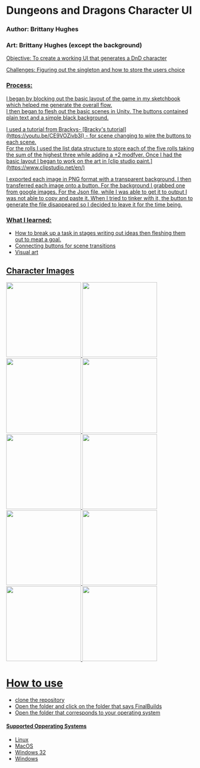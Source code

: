 # Dungeons and Dragons Character UI
### Author: Brittany Hughes 
### Art: Brittany Hughes (except the background)
<u>
Objective: To create a working UI that generates a DnD character

Challenges: Figuring out the singleton and how to store the users choice

### Process:  
<p>I began by blocking out the basic layout of the game in my sketchbook which helped me generate the overall flow. <br> I then began to flesh out the basic scenes in Unity. The buttons contained plain text and a simple black background.</p> <p>I used a tutorial from Brackys- [Bracky's tutorial](https://youtu.be/CE9VOZivb3I) - for scene changing to wire the buttons to each scene. <br> For the rolls I used the list data structure to store each of the five rolls taking the sum of the highest three while adding a +2 modfyer. Once I had the basic layout I began to work on the art in [clip studio paint.](https://www.clipstudio.net/en/)<br></p> <p>I exported each image in PNG format with a transparent background. I then transferred each image onto a button. For the background I grabbed one from google images. For the Json file, while I was able to get it to output I was not able to copy and paste it. When I tried to tinker with it, the button to generate the file disappeared so I decided to leave it for the time being.</p>

### What I learned: 
- How to break up a task in stages writing out ideas then fleshing them out to meat a goal. 
- Connecting buttons for scene transitions
- Visual art 

## Character Images
<img src = "https://github.com/B-Nicole/Unity_UI/assets/43286085/2098d182-e6f0-4826-9151-a6a82a78e4f6" width="200" height="200">
<img src = "https://github.com/B-Nicole/Unity_UI/assets/43286085/e45309bb-2302-47c2-9ce0-b89dada74dc6" width="200" height="200">
<img src = "https://github.com/B-Nicole/Unity_UI/assets/43286085/cb09f829-6208-489e-9a3b-718960457619" width="200" height="200">
<img src = "https://github.com/B-Nicole/Unity_UI/assets/43286085/bb778697-1c05-4bcc-8e0f-b49f2a0ee054" width="200" height="200">
<img src = "https://github.com/B-Nicole/Unity_UI/assets/43286085/65f7dd05-9cd6-457e-a925-fa5d4985b668" width="200" height="200">
<img src = "https://github.com/B-Nicole/Unity_UI/assets/43286085/4b969ab8-cb04-4311-8742-b2d6fc46388c" width="200" height="200">
<img src = "https://github.com/B-Nicole/Unity_UI/assets/43286085/f366960e-b9a3-4ba9-8012-8e94b0a65895" width="200" height="200">
<img src = "https://github.com/B-Nicole/Unity_UI/assets/43286085/727ebadc-e062-43a3-8499-02a6cace2791" width="200" height="200">
<img src = "https://github.com/B-Nicole/Unity_UI/assets/43286085/39911c1a-11f6-438d-90c7-cd49f634b25b" width="200" height="200">
<img src = "https://github.com/B-Nicole/Unity_UI/assets/43286085/64e6f3aa-9fa8-4789-ab54-97a2fe30f029" width="200" height="200">

# How to use
<ul>
 <li>clone the repository</li> 
 <li>Open the folder and click on the folder that says FinalBuilds</li> 
 <li>Open the folder that corresponds to your operating system</li> 
</ul>

#### Supported Opperating Systems
<ul>
 <li>Linux</li> 
 <li>MacOS</li>
 <li>Windows 32</li>
 <li>Windows</li>
</ul>

